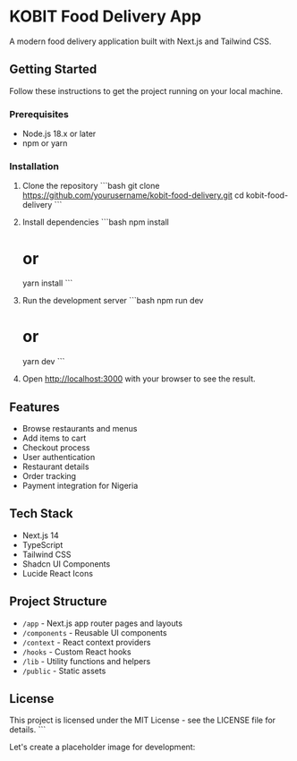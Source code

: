 # KOBIT Food Delivery App

A modern food delivery application built with Next.js and Tailwind CSS.

## Getting Started

Follow these instructions to get the project running on your local machine.

### Prerequisites

- Node.js 18.x or later
- npm or yarn

### Installation

1. Clone the repository
   \`\`\`bash
   git clone https://github.com/yourusername/kobit-food-delivery.git
   cd kobit-food-delivery
   \`\`\`

2. Install dependencies
   \`\`\`bash
   npm install
   # or
   yarn install
   \`\`\`

3. Run the development server
   \`\`\`bash
   npm run dev
   # or
   yarn dev
   \`\`\`

4. Open [http://localhost:3000](http://localhost:3000) with your browser to see the result.

## Features

- Browse restaurants and menus
- Add items to cart
- Checkout process
- User authentication
- Restaurant details
- Order tracking
- Payment integration for Nigeria

## Tech Stack

- Next.js 14
- TypeScript
- Tailwind CSS
- Shadcn UI Components
- Lucide React Icons

## Project Structure

- `/app` - Next.js app router pages and layouts
- `/components` - Reusable UI components
- `/context` - React context providers
- `/hooks` - Custom React hooks
- `/lib` - Utility functions and helpers
- `/public` - Static assets

## License

This project is licensed under the MIT License - see the LICENSE file for details.
\`\`\`

Let's create a placeholder image for development:
